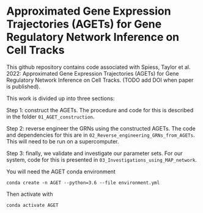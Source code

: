 # Approximated Gene Expression Trajectories (AGETs) for Gene Regulatory Network Inference on Cell Tracks

This github repository contains code associated with Spiess, Taylor et al. 2022: Approximated Gene Expression Trajectories (AGETs) for Gene Regulatory Network Inference on Cell Tracks.  (TODO add DOI when paper is published).

This work is divided up into three sections: 

Step 1: construct the AGETs. The procedure and code for this is described in the folder `01_AGET_construction`. 

Step 2: reverse engineer the GRNs using the constructed AGETs. The code and dependencies for this are in `02_Reverse_engineering_GRNs_from_AGETs`. This will need to be run on a supercomputer. 

Step 3: finally, we validate and investigate our parameter sets. For our system, code for this is presented in  `03_Investigations_using_MAP_network`.

You will need the AGET conda environment

`conda create -n AGET --python=3.6 --file environment.yml`

Then activate with

`conda activate AGET`
